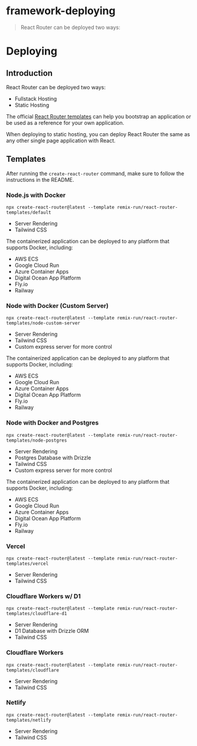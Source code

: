 # framework-deploying

> React Router can be deployed two ways:

# Deploying

## Introduction

React Router can be deployed two ways:

- Fullstack Hosting
- Static Hosting

The official [React Router templates](https://github.com/remix-run/react-router-templates) can help you bootstrap an application or be used as a reference for your own application.

When deploying to static hosting, you can deploy React Router the same as any other single page application with React.

## Templates

After running the `create-react-router` command, make sure to follow the instructions in the README.

### Node.js with Docker

    npx create-react-router@latest --template remix-run/react-router-templates/default

- Server Rendering
- Tailwind CSS

The containerized application can be deployed to any platform that supports Docker, including:

- AWS ECS
- Google Cloud Run
- Azure Container Apps
- Digital Ocean App Platform
- Fly.io
- Railway

### Node with Docker (Custom Server)

    npx create-react-router@latest --template remix-run/react-router-templates/node-custom-server

- Server Rendering
- Tailwind CSS
- Custom express server for more control

The containerized application can be deployed to any platform that supports Docker, including:

- AWS ECS
- Google Cloud Run
- Azure Container Apps
- Digital Ocean App Platform
- Fly.io
- Railway

### Node with Docker and Postgres

    npx create-react-router@latest --template remix-run/react-router-templates/node-postgres

- Server Rendering
- Postgres Database with Drizzle
- Tailwind CSS
- Custom express server for more control

The containerized application can be deployed to any platform that supports Docker, including:

- AWS ECS
- Google Cloud Run
- Azure Container Apps
- Digital Ocean App Platform
- Fly.io
- Railway

### Vercel

    npx create-react-router@latest --template remix-run/react-router-templates/vercel

- Server Rendering
- Tailwind CSS

### Cloudflare Workers w/ D1

    npx create-react-router@latest --template remix-run/react-router-templates/cloudflare-d1

- Server Rendering
- D1 Database with Drizzle ORM
- Tailwind CSS

### Cloudflare Workers

    npx create-react-router@latest --template remix-run/react-router-templates/cloudflare

- Server Rendering
- Tailwind CSS

### Netlify

    npx create-react-router@latest --template remix-run/react-router-templates/netlify

- Server Rendering
- Tailwind CSS
